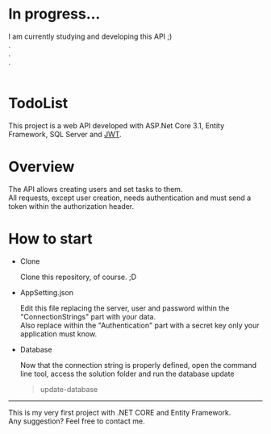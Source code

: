 # In progress...
I am currently studying and developing this API ;)
<br />
.<br />
.<br />
.<br />
<br />
# TodoList

This project is a web API developed with ASP.Net Core 3.1, Entity Framework, SQL Server and [JWT](https://jwt.io/).

# Overview
The API allows creating users and set tasks to them.  
All requests, except user creation, needs authentication and must send a token within the authorization header. 

# How to start

* Clone

    Clone this repository, of course. ;D

* AppSetting.json

    Edit this file replacing the server, user and password within the "ConnectionStrings" part with your data.<br />
    Also replace <KEY> within the "Authentication" part with a secret key only your application must know.
    
* Database
    
    Now that the connection string is properly defined, open the command line tool, access the solution folder and run the database update
    
    > update-database   
           
***    
This is my very first project with .NET CORE and Entity Framework.  
Any suggestion? Feel free to contact me.
